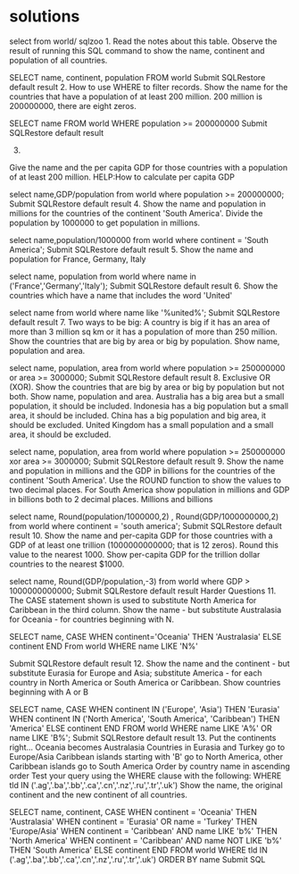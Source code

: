 # solutions
select from world/ sqlzoo
1.
Read the notes about this table. Observe the result of running this SQL command to show the name, continent and population of all countries.

SELECT name, continent, population FROM world
Submit SQLRestore default
result
2.
How to use WHERE to filter records. Show the name for the countries that have a population of at least 200 million. 200 million is 200000000, there are eight zeros.

SELECT name FROM world
WHERE population >= 200000000
Submit SQLRestore default
result

3.
Give the name and the per capita GDP for those countries with a population of at least 200 million.
HELP:How to calculate per capita GDP

select name,GDP/population from world
where population >= 200000000;
Submit SQLRestore default
result
4.
Show the name and population in millions for the countries of the continent 'South America'. Divide the population by 1000000 to get population in millions.

select name,population/1000000  from world
where continent = 'South America';
Submit SQLRestore default
result
5.
Show the name and population for France, Germany, Italy

select name, population from world
where name in ('France','Germany','Italy');
Submit SQLRestore default
result
6.
Show the countries which have a name that includes the word 'United'

select name from world 
where name like '%united%';
Submit SQLRestore default
result
7.
Two ways to be big: A country is big if it has an area of more than 3 million sq km or it has a population of more than 250 million.
Show the countries that are big by area or big by population. Show name, population and area.

select name, population, area from world
where population >= 250000000 or area >= 3000000;
Submit SQLRestore default
result
8.
Exclusive OR (XOR). Show the countries that are big by area or big by population but not both. Show name, population and area.
Australia has a big area but a small population, it should be included.
Indonesia has a big population but a small area, it should be included.
China has a big population and big area, it should be excluded.
United Kingdom has a small population and a small area, it should be excluded.

select name, population, area from world
where population >= 250000000 xor area >= 3000000;
Submit SQLRestore default
result
9.
Show the name and population in millions and the GDP in billions for the countries of the continent 'South America'. Use the ROUND function to show the values to two decimal places.
For South America show population in millions and GDP in billions both to 2 decimal places.
Millions and billions

select name, Round(population/1000000,2) , Round(GDP/1000000000,2) from world
where continent = 'south america';
Submit SQLRestore default
result
10.
Show the name and per-capita GDP for those countries with a GDP of at least one trillion (1000000000000; that is 12 zeros). Round this value to the nearest 1000.
Show per-capita GDP for the trillion dollar countries to the nearest $1000.

select name, Round(GDP/population,-3) from world
where GDP > 1000000000000;
Submit SQLRestore default
result
Harder Questions
11.
The CASE statement shown is used to substitute North America for Caribbean in the third column.
Show the name - but substitute Australasia for Oceania - for countries beginning with N.

SELECT name,
       CASE WHEN continent='Oceania' THEN 'Australasia'
            ELSE continent END
From world
 WHERE name LIKE 'N%'

Submit SQLRestore default
result
12.
Show the name and the continent - but substitute Eurasia for Europe and Asia; substitute America - for each country in North America or South America or Caribbean. Show countries beginning with A or B

SELECT name, CASE 
WHEN continent IN ('Europe', 'Asia') THEN 'Eurasia'
WHEN continent IN ('North America', 'South America', 'Caribbean') THEN 'America'
ELSE continent END
FROM world
WHERE name LIKE 'A%' OR name LIKE 'B%';
Submit SQLRestore default
result
13.
Put the continents right...
Oceania becomes Australasia
Countries in Eurasia and Turkey go to Europe/Asia
Caribbean islands starting with 'B' go to North America, other Caribbean islands go to South America
Order by country name in ascending order
Test your query using the WHERE clause with the following:
WHERE tld IN ('.ag','.ba','.bb','.ca','.cn','.nz','.ru','.tr','.uk')
Show the name, the original continent and the new continent of all countries.

SELECT name, continent,
CASE WHEN continent = 'Oceania' THEN 'Australasia'
WHEN continent = 'Eurasia' OR name = 'Turkey' THEN 'Europe/Asia'
WHEN continent = 'Caribbean' AND name LIKE 'b%' THEN 'North America'
WHEN continent = 'Caribbean' AND name NOT LIKE 'b%' THEN 'South America'
ELSE continent END
FROM world
WHERE tld IN ('.ag','.ba','.bb','.ca','.cn','.nz','.ru','.tr','.uk')
ORDER BY name
Submit SQL
